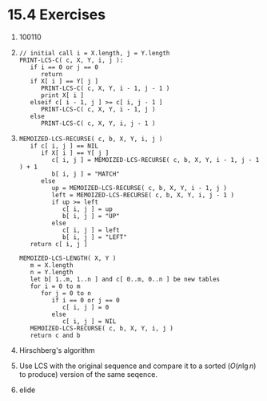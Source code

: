 # 15.4 Exercises

1. 100110

2. ```
   // initial call i = X.length, j = Y.length
   PRINT-LCS-C( c, X, Y, i, j ):
      if i == 0 or j == 0
         return
      if X[ i ] == Y[ j ]
         PRINT-LCS-C( c, X, Y, i - 1, j - 1 )
         print X[ i ]
      elseif c[ i - 1, j ] >= c[ i, j - 1 ]
         PRINT-LCS-C( c, X, Y, i - 1, j )
      else 
         PRINT-LCS-C( c, X, Y, i, j - 1 )
   ```

3. ```
   MEMOIZED-LCS-RECURSE( c, b, X, Y, i, j )
      if c[ i, j ] == NIL
         if X[ i ] == Y[ j ]
            c[ i, j ] = MEMOIZED-LCS-RECURSE( c, b, X, Y, i - 1, j - 1 ) + 1
            b[ i, j ] = "MATCH"
         else
            up = MEMOIZED-LCS-RECURSE( c, b, X, Y, i - 1, j )
            left = MEMOIZED-LCS-RECURSE( c, b, X, Y, i, j - 1 )
            if up >= left
               c[ i, j ] = up
               b[ i, j ] = "UP"
            else
               c[ i, j ] = left
               b[ i, j ] = "LEFT"
      return c[ i, j ]

   MEMOIZED-LCS-LENGTH( X, Y )
      m = X.length
      n = Y.length
      let b[ 1..m, 1..n ] and c[ 0..m, 0..n ] be new tables
      for i = 0 to m
         for j = 0 to n
            if i == 0 or j == 0
               c[ i, j ] = 0
            else
               c[ i, j ] = NIL
      MEMOIZED-LCS-RECURSE( c, b, X, Y, i, j )
      return c and b
   ```

4. Hirschberg's algorithm

5. Use LCS with the original sequence and compare it to a sorted ($O(n\lg n)$ to produce) version of the same seqence.

6. elide